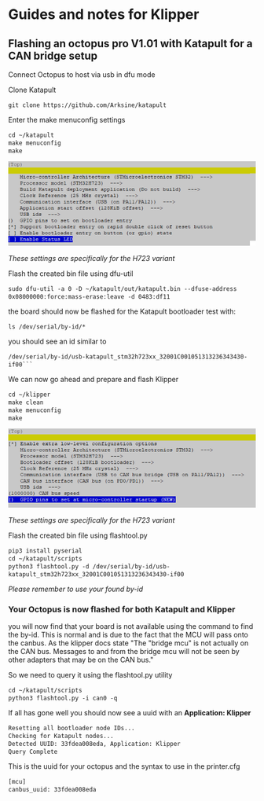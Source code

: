 # Guides and notes for Klipper 
## Flashing an octopus pro V1.01 with Katapult for a CAN bridge setup


Connect Octopus to host via usb in dfu mode

Clone Katapult

```
git clone https://github.com/Arksine/katapult
```
Enter the make menuconfig settings
```
cd ~/katapult
make menuconfig
make
```
![katapult_flash_settings](/files/KoctopusFlash.png)

_These settings are specifically for the H723 variant_

Flash the created bin file using dfu-util

```
sudo dfu-util -a 0 -D ~/katapult/out/katapult.bin --dfuse-address 0x08000000:force:mass-erase:leave -d 0483:df11
```

the board should now be flashed for the Katapult bootloader
test with:
```
ls /dev/serial/by-id/*
```
you should see an id similar to 
```
/dev/serial/by-id/usb-katapult_stm32h723xx_32001C001051313236343430-if00```
```

We can now go ahead and prepare and flash Klipper

```
cd ~/klipper
make clean
make menuconfig
make
```
![klipper_flash_settings](/files/octopusFlash.png)

_These settings are specifically for the H723 variant_

Flash the created bin file using flashtool.py

```
pip3 install pyserial
cd ~/katapult/scripts
python3 flashtool.py -d /dev/serial/by-id/usb-katapult_stm32h723xx_32001C001051313236343430-if00
```
_Please remember to use your found by-id_

### Your Octopus is now flashed for both Katapult and Klipper

you will now find that your board is not available using the command
to find the by-id. This is normal and is due to the fact that the MCU 
will pass onto the canbus. As the klipper docs state "The "bridge mcu" 
is not actually on the CAN bus. Messages to and from the bridge mcu 
will not be seen by other adapters that may be on the CAN bus."

So we need to query it using the flashtool.py utility

```
cd ~/katapult/scripts
python3 flashtool.py -i can0 -q
```

If all has gone well you should now see a uuid with an **Application: Klipper**
```
Resetting all bootloader node IDs...
Checking for Katapult nodes...
Detected UUID: 33fdea008eda, Application: Klipper
Query Complete
```
This is the uuid for your octopus and the syntax to use in the printer.cfg
```
[mcu]
canbus_uuid: 33fdea008eda
```



